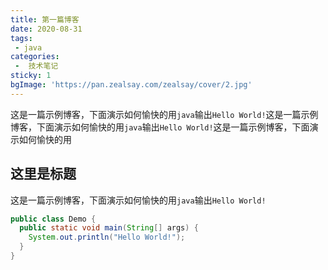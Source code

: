 ```yaml
---
title: 第一篇博客
date: 2020-08-31
tags:
 - java
categories:
 -  技术笔记
sticky: 1
bgImage: 'https://pan.zealsay.com/zealsay/cover/2.jpg'
---
```


<!-- ::: tip 介绍
使用vuepress_blog搭建的第一篇博客<br>
::: -->
这是一篇示例博客，下面演示如何愉快的用`java`输出`Hello World!`这是一篇示例博客，下面演示如何愉快的用`java`输出`Hello World!`这是一篇示例博客，下面演示如何愉快的用
<!-- more -->


## 这里是标题

这是一篇示例博客，下面演示如何愉快的用`java`输出`Hello World!`


```java
public class Demo {
  public static void main(String[] args) {
    System.out.println("Hello World!");
  }
}	

